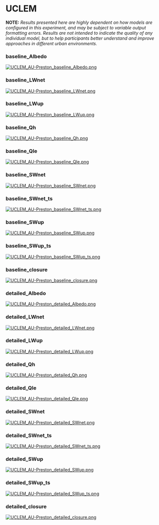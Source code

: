 # UCLEM

**NOTE:** *Results presented here are highly dependent on how models are configured in this experiment, and may be subject to variable output formatting errors. Results are not intended to indicate the quality of any individual model, but to help participants better understand and improve approaches in different urban environments.*

### baseline_Albedo
[![UCLEM_AU-Preston_baseline_Albedo.png](UCLEM_AU-Preston_baseline_Albedo.png)](UCLEM_AU-Preston_baseline_Albedo.png.png)

### baseline_LWnet
[![UCLEM_AU-Preston_baseline_LWnet.png](UCLEM_AU-Preston_baseline_LWnet.png)](UCLEM_AU-Preston_baseline_LWnet.png.png)

### baseline_LWup
[![UCLEM_AU-Preston_baseline_LWup.png](UCLEM_AU-Preston_baseline_LWup.png)](UCLEM_AU-Preston_baseline_LWup.png.png)

### baseline_Qh
[![UCLEM_AU-Preston_baseline_Qh.png](UCLEM_AU-Preston_baseline_Qh.png)](UCLEM_AU-Preston_baseline_Qh.png.png)

### baseline_Qle
[![UCLEM_AU-Preston_baseline_Qle.png](UCLEM_AU-Preston_baseline_Qle.png)](UCLEM_AU-Preston_baseline_Qle.png.png)

### baseline_SWnet
[![UCLEM_AU-Preston_baseline_SWnet.png](UCLEM_AU-Preston_baseline_SWnet.png)](UCLEM_AU-Preston_baseline_SWnet.png.png)

### baseline_SWnet_ts
[![UCLEM_AU-Preston_baseline_SWnet_ts.png](UCLEM_AU-Preston_baseline_SWnet_ts.png)](UCLEM_AU-Preston_baseline_SWnet_ts.png.png)

### baseline_SWup
[![UCLEM_AU-Preston_baseline_SWup.png](UCLEM_AU-Preston_baseline_SWup.png)](UCLEM_AU-Preston_baseline_SWup.png.png)

### baseline_SWup_ts
[![UCLEM_AU-Preston_baseline_SWup_ts.png](UCLEM_AU-Preston_baseline_SWup_ts.png)](UCLEM_AU-Preston_baseline_SWup_ts.png.png)

### baseline_closure
[![UCLEM_AU-Preston_baseline_closure.png](UCLEM_AU-Preston_baseline_closure.png)](UCLEM_AU-Preston_baseline_closure.png.png)

### detailed_Albedo
[![UCLEM_AU-Preston_detailed_Albedo.png](UCLEM_AU-Preston_detailed_Albedo.png)](UCLEM_AU-Preston_detailed_Albedo.png.png)

### detailed_LWnet
[![UCLEM_AU-Preston_detailed_LWnet.png](UCLEM_AU-Preston_detailed_LWnet.png)](UCLEM_AU-Preston_detailed_LWnet.png.png)

### detailed_LWup
[![UCLEM_AU-Preston_detailed_LWup.png](UCLEM_AU-Preston_detailed_LWup.png)](UCLEM_AU-Preston_detailed_LWup.png.png)

### detailed_Qh
[![UCLEM_AU-Preston_detailed_Qh.png](UCLEM_AU-Preston_detailed_Qh.png)](UCLEM_AU-Preston_detailed_Qh.png.png)

### detailed_Qle
[![UCLEM_AU-Preston_detailed_Qle.png](UCLEM_AU-Preston_detailed_Qle.png)](UCLEM_AU-Preston_detailed_Qle.png.png)

### detailed_SWnet
[![UCLEM_AU-Preston_detailed_SWnet.png](UCLEM_AU-Preston_detailed_SWnet.png)](UCLEM_AU-Preston_detailed_SWnet.png.png)

### detailed_SWnet_ts
[![UCLEM_AU-Preston_detailed_SWnet_ts.png](UCLEM_AU-Preston_detailed_SWnet_ts.png)](UCLEM_AU-Preston_detailed_SWnet_ts.png.png)

### detailed_SWup
[![UCLEM_AU-Preston_detailed_SWup.png](UCLEM_AU-Preston_detailed_SWup.png)](UCLEM_AU-Preston_detailed_SWup.png.png)

### detailed_SWup_ts
[![UCLEM_AU-Preston_detailed_SWup_ts.png](UCLEM_AU-Preston_detailed_SWup_ts.png)](UCLEM_AU-Preston_detailed_SWup_ts.png.png)

### detailed_closure
[![UCLEM_AU-Preston_detailed_closure.png](UCLEM_AU-Preston_detailed_closure.png)](UCLEM_AU-Preston_detailed_closure.png.png)



